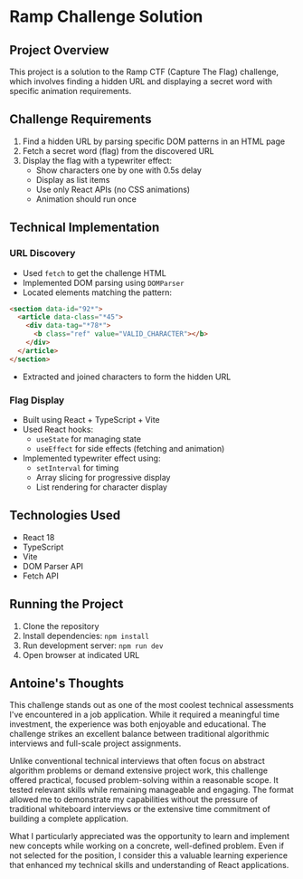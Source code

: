 # Ramp Challenge Solution

## Project Overview

This project is a solution to the Ramp CTF (Capture The Flag) challenge, which involves finding a hidden URL and displaying a secret word with specific animation requirements.

## Challenge Requirements

1. Find a hidden URL by parsing specific DOM patterns in an HTML page
2. Fetch a secret word (flag) from the discovered URL
3. Display the flag with a typewriter effect:
   - Show characters one by one with 0.5s delay
   - Display as list items
   - Use only React APIs (no CSS animations)
   - Animation should run once

## Technical Implementation

### URL Discovery

- Used `fetch` to get the challenge HTML
- Implemented DOM parsing using `DOMParser`
- Located elements matching the pattern:

```html
<section data-id="92*">
  <article data-class="*45">
    <div data-tag="*78*">
      <b class="ref" value="VALID_CHARACTER"></b>
    </div>
  </article>
</section>
```

- Extracted and joined characters to form the hidden URL

### Flag Display

- Built using React + TypeScript + Vite
- Used React hooks:
  - `useState` for managing state
  - `useEffect` for side effects (fetching and animation)
- Implemented typewriter effect using:
  - `setInterval` for timing
  - Array slicing for progressive display
  - List rendering for character display

## Technologies Used

- React 18
- TypeScript
- Vite
- DOM Parser API
- Fetch API

## Running the Project

1. Clone the repository
2. Install dependencies: `npm install`
3. Run development server: `npm run dev`
4. Open browser at indicated URL

## Antoine's Thoughts

This challenge stands out as one of the most coolest technical assessments I've encountered in a job application. While it required a meaningful time investment, the experience was both enjoyable and educational. The challenge strikes an excellent balance between traditional algorithmic interviews and full-scale project assignments.

Unlike conventional technical interviews that often focus on abstract algorithm problems or demand extensive project work, this challenge offered practical, focused problem-solving within a reasonable scope. It tested relevant skills while remaining manageable and engaging. The format allowed me to demonstrate my capabilities without the pressure of traditional whiteboard interviews or the extensive time commitment of building a complete application.

What I particularly appreciated was the opportunity to learn and implement new concepts while working on a concrete, well-defined problem. Even if not selected for the position, I consider this a valuable learning experience that enhanced my technical skills and understanding of React applications.
